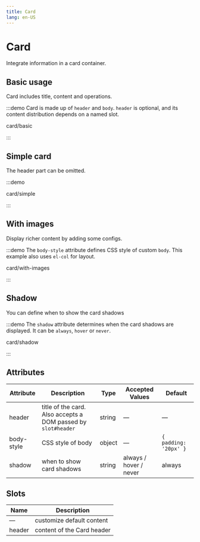 ```yaml
---
title: Card
lang: en-US
---
```


# Card

Integrate information in a card container.

## Basic usage

Card includes title, content and operations.

:::demo Card is made up of `header` and `body`. `header` is optional, and its content distribution depends on a named slot.

card/basic

:::

## Simple card

The header part can be omitted.

:::demo

card/simple

:::

## With images

Display richer content by adding some configs.

:::demo The `body-style` attribute defines CSS style of custom `body`. This example also uses `el-col` for layout.

card/with-images

:::

## Shadow

You can define when to show the card shadows

:::demo The `shadow` attribute determines when the card shadows are displayed. It can be `always`, `hover` or `never`.

card/shadow

:::

## Attributes

| Attribute  | Description                                                   | Type   | Accepted Values        | Default               |
| ---------- | ------------------------------------------------------------- | ------ | ---------------------- | --------------------- |
| header     | title of the card. Also accepts a DOM passed by `slot#header` | string | —                      | —                     |
| body-style | CSS style of body                                             | object | —                      | `{ padding: '20px' }` |
| shadow     | when to show card shadows                                     | string | always / hover / never | always                |

## Slots

| Name   | Description                |
| ------ | -------------------------- |
| —      | customize default content  |
| header | content of the Card header |
